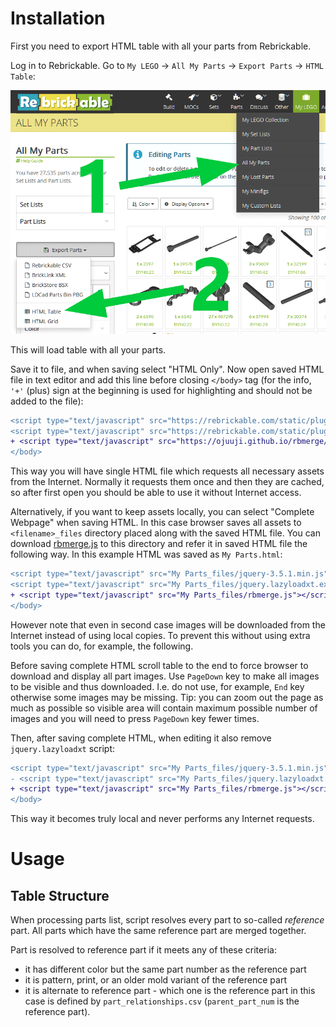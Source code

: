 # Installation

First you need to export HTML table with all your parts from Rebrickable.

Log in to Rebrickable. Go to `My LEGO` → `All My Parts` → `Export Parts` → `HTML Table`:

![How to export all parts as HTML table](img/export_parts.png)

This will load table with all your parts.

Save it to file, and when saving select "HTML Only". Now open saved HTML file in text editor and add this line before closing `</body>` tag (for the info, `'+'` (plus) sign at the beginning is used for highlighting and should not be added to the file):

```diff
<script type="text/javascript" src="https://rebrickable.com/static/plugins/jquery/jquery-3.5.1.min.js"></script>
<script type="text/javascript" src="https://rebrickable.com/static/plugins/lazyload/jquery.lazyloadxt.extra.min.js"></script>
+ <script type="text/javascript" src="https://ojuuji.github.io/rbmerge/js/rbmerge.js"></script>
</body>
```

This way you will have single HTML file which requests all necessary assets from the Internet. Normally it requests them once and then they are cached, so after first open you should be able to use it without Internet access.

Alternatively, if you want to keep assets locally, you can select "Complete Webpage" when saving HTML. In this case browser saves all assets to `<filename>_files` directory placed along with the saved HTML file. You can download [rbmerge.js](js/rbmerge.js) to this directory and refer it in saved HTML file the following way. In this example HTML was saved as `My Parts.html`:

```diff
<script type="text/javascript" src="My Parts_files/jquery-3.5.1.min.js"></script>
<script type="text/javascript" src="My Parts_files/jquery.lazyloadxt.extra.min.js"></script>
+ <script type="text/javascript" src="My Parts_files/rbmerge.js"></script>
</body>
```

However note that even in second case images will be downloaded from the Internet instead of using local copies. To prevent this without using extra tools you can do, for example, the following.

Before saving complete HTML scroll table to the end to force browser to download and display all part images. Use `PageDown` key to make all images to be visible and thus downloaded. I.e. do not use, for example, `End` key otherwise some images may be missing. Tip: you can zoom out the page as much as possible so visible area will contain maximum possible number of images and you will need to press `PageDown` key fewer times.

Then, after saving complete HTML, when editing it also remove `jquery.lazyloadxt` script:

```diff
<script type="text/javascript" src="My Parts_files/jquery-3.5.1.min.js"></script>
- <script type="text/javascript" src="My Parts_files/jquery.lazyloadxt.extra.min.js"></script>
+ <script type="text/javascript" src="My Parts_files/rbmerge.js"></script>
</body>
```

This way it becomes truly local and never performs any Internet requests.

# Usage

## Table Structure

When processing parts list, script resolves every part to so-called _reference_ part. All parts which have the same reference part are merged together.

Part is resolved to reference part if it meets any of these criteria:
- it has different color but the same part number as the reference part
- it is pattern, print, or an older mold variant of the reference part
- it is alternate to reference part - which one is the reference part in this case is defined by `part_relationships.csv` (`parent_part_num` is the reference part).
